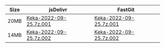 |    Size   |     jsDelivr  | FastGit |
|  ---  |  ---  |  ---  |
| 20MB | [Keka-2022-09-25.7z.001](https://cdn.jsdelivr.net/gh/mainians/Keka@main/Keka-2022-09-25.7z.001) | [Keka-2022-09-25.7z.001](https://raw.fastgit.org/mainians/Keka/main/Keka-2022-09-25.7z.001) |
| 14MB | [Keka-2022-09-25.7z.002](https://cdn.jsdelivr.net/gh/mainians/Keka@main/Keka-2022-09-25.7z.002) | [Keka-2022-09-25.7z.002](https://raw.fastgit.org/mainians/Keka/main/Keka-2022-09-25.7z.002) |
